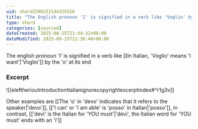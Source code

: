 ```yaml
---
uid: shard2508252144329150
title: "The English pronoun 'I' is signified in a verb like 'Voglio' by the 'o' at its end"
type: shard
categories: [sourced]
dateCreated: 2025-08-25T21:44:32+08:00
dateModified: 2025-09-15T12:36:48+08:00
---
```

The english pronoun 'I' is signified in a verb like [[In Italian, 'Voglio' means 'I want'|'Voglio']] by the 'o' at its end

### Excerpt
![[eleftheriouIntroductionItalianignorecopyrightexcerptindex#^r1g3v]]

Other examples are [[The 'o' in 'devo' indicates that it refers to the speaker|'devo']], [['I can' or 'I am able' is 'posso' in Italian|'posso']], in contrast, [['devi' is the Italian for 'YOU must'|'devi', the Italian word for 'YOU must' ends with an 'i']]